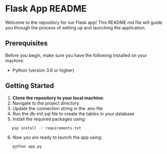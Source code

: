 # Flask App README

Welcome to the repository for our Flask app! This README.md file will guide you through the process of setting up and launching the application.

## Prerequisites

Before you begin, make sure you have the following installed on your machine:

- Python (version 3.6 or higher)

## Getting Started

1. **Clone the repository to your local machine:**
2. Navigate to the project directory
3. Update the connection string in the .env file
4. Run the db-init.sql file to create the tables in your database
5. Install the required packages using:
 ```bash
    pip install -r requirements.txt
```
6. Now you are ready to launch the app using:
   ```bash
   python app.py
   ```
   
